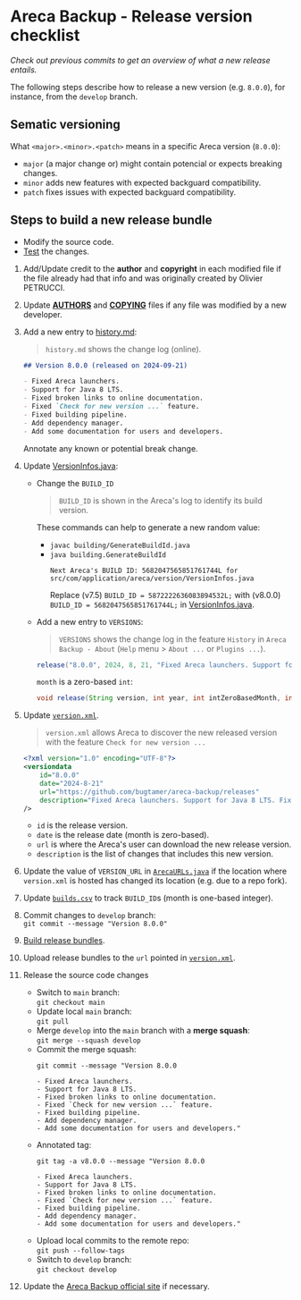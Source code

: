 # Areca Backup - Release version checklist

*Check out previous commits to get an overview of what a new release entails.*

The following steps describe how to release a new version (e.g. `8.0.0`),
for instance, from the `develop` branch.


## Sematic versioning

What `<major>.<minor>.<patch>` means in a specific Areca version (`8.0.0`):
- `major` (a major change or) might contain potencial or expects breaking changes.
- `minor` adds new features with expected backguard compatibility.
- `patch` fixes issues with expected backguard compatibility.


## Steps to build a new release bundle

- Modify the source code.
- [Test](testing.md) the changes.

1. Add/Update credit to the **author** and **copyright** in each modified file
   if the file already had that info and was originally created by Olivier PETRUCCI.

2. Update [**AUTHORS**](../../AUTHORS) and [**COPYING**](../../COPYING) files
   if any file was modified by a new developer.

3. Add a new entry to [history.md](../../documentation/developer/history.md):
   > `history.md` shows the change log (online).
   ```markdown
   ## Version 8.0.0 (released on 2024-09-21)

   - Fixed Areca launchers.
   - Support for Java 8 LTS.
   - Fixed broken links to online documentation.
   - Fixed `Check for new version ...` feature.
   - Fixed building pipeline.
   - Add dependency manager.
   - Add some documentation for users and developers.
   ```
   Annotate any known or potential break change.

4. Update [VersionInfos.java](../../src/com/application/areca/version/VersionInfos.java):
   - Change the `BUILD_ID`
     > `BUILD_ID` is shown in the Areca's log to identify its build version.

     These commands can help to generate a new random value:
     - `javac building/GenerateBuildId.java`
     - `java building.GenerateBuildId`
       ```output
       Next Areca's BUILD ID: 5682047565851761744L for src/com/application/areca/version/VersionInfos.java
       ```
       Replace (v7.5) `BUILD_ID = 5872222636083894532L;` with (v8.0.0) `BUILD_ID = 5682047565851761744L;` in
       [VersionInfos.java](../../src/com/application/areca/version/VersionInfos.java).
   - Add a new entry to `VERSIONS`:
     > `VERSIONS` shows the change log in the feature `History` in `Areca Backup - About`
       (`Help` menu > `About ...` or `Plugins ...`).
     ```Java
     release("8.0.0", 2024, 8, 21, "Fixed Areca launchers. Support for Java 8 LTS. Fixed broken links to online documentation. Fixed `Check for new version ...` feature. Fixed building pipeline. Add dependency manager. Add some documentation for users and developers.");
     ```
     `month` is a zero-based `int`:
     ```Java
     void release(String version, int year, int intZeroBasedMonth, int day, String changeLog);
     ```

5. Update [`version.xml`](../../version.xml).
   > `version.xml` allows Areca to discover the new released version with the feature `Check for new version ...`
   ```xml
   <?xml version="1.0" encoding="UTF-8"?>
   <versiondata
       id="8.0.0"
       date="2024-8-21"
       url="https://github.com/bugtamer/areca-backup/releases"
       description="Fixed Areca launchers. Support for Java 8 LTS. Fixed broken links to online documentation. Fixed `Check for new version ...` feature. Fixed building pipeline. Add dependency manager. Add some documentation for users and developers."
   />
   ```
   - `id` is the release version.
   - `date` is the release date (month is zero-based).
   - `url` is where the Areca's user can download the new release version.
   - `description` is the list of changes that includes this new version.

6. Update the value of `VERSION_URL` in [`ArecaURLs.java`](../../src/com/application/areca/ArecaURLs.java)
   if the location where `version.xml` is hosted has changed its location (e.g. due to a repo fork).

7. Update [`builds.csv`](builds.csv) to track `BUILD_ID`s (month is one-based integer).

8. Commit changes to `develop` branch:<br>
   `git commit --message "Version 8.0.0"`

9. [Build release bundles](building.md).

10. Upload release bundles to the `url` pointed in [`version.xml`](../../version.xml).

11. Release the source code changes
    - Switch to `main` branch:<br>
      `git checkout main`
    - Update local `main` branch:<br>
      `git pull`
    - Merge `develop` into the `main` branch with a **merge squash**:<br>
      `git merge --squash develop`
    - Commit the merge squash:<br>
      ```shell
      git commit --message "Version 8.0.0
      
      - Fixed Areca launchers.
      - Support for Java 8 LTS.
      - Fixed broken links to online documentation.
      - Fixed `Check for new version ...` feature.
      - Fixed building pipeline.
      - Add dependency manager.
      - Add some documentation for users and developers."
      ```
    - Annotated tag:<br>
      ```shell
      git tag -a v8.0.0 --message "Version 8.0.0
      
      - Fixed Areca launchers.
      - Support for Java 8 LTS.
      - Fixed broken links to online documentation.
      - Fixed `Check for new version ...` feature.
      - Fixed building pipeline.
      - Add dependency manager.
      - Add some documentation for users and developers."
      ```
    - Upload local commits to the remote repo:<br>
      `git push --follow-tags`
    - Switch to `develop` branch:<br>
      `git checkout develop`

12. Update the [Areca Backup official site](https://areca-backup.sourceforge.io/) if necessary.
